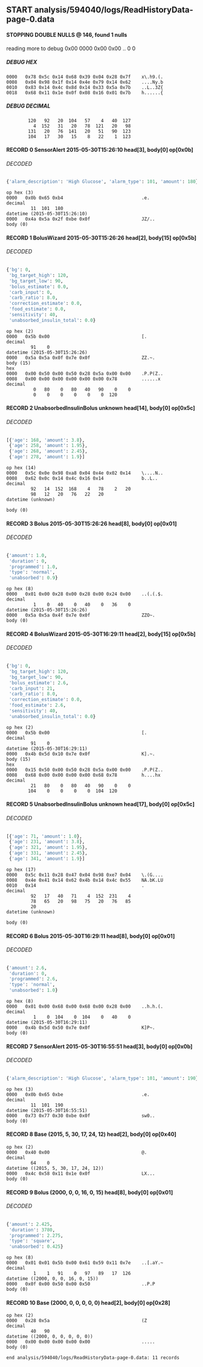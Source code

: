 ## START analysis/594040/logs/ReadHistoryData-page-0.data
#### STOPPING DOUBLE NULLS @ 146, found 1 nulls
reading more to debug 0x00
    0000   0x00 0x00                                  ..
              0    0
##### DEBUG HEX
    0000   0x78 0x5c 0x14 0x68 0x39 0x04 0x28 0x7f    x\.h9.(.
    0008   0x04 0x98 0x1f 0x14 0x4e 0x79 0x14 0x62    ....Ny.b
    0010   0x83 0x14 0x4c 0x8d 0x14 0x33 0x5a 0x7b    ..L..3Z{
    0018   0x68 0x11 0x1e 0x0f 0x08 0x16 0x01 0x7b    h......{
##### DEBUG DECIMAL
            120   92   20  104   57    4   40  127
              4  152   31   20   78  121   20   98
            131   20   76  141   20   51   90  123
            104   17   30   15    8   22    1  123
#### RECORD 0 SensorAlert 2015-05-30T15:26:10 head[3], body[0] op[0x0b]
###### DECODED
```python
{'alarm_description': 'High Glucose', 'alarm_type': 101, 'amount': 180}
```
    op hex (3)
    0000   0x0b 0x65 0xb4                             .e.
    decimal
             11  101  180
    datetime (2015-05-30T15:26:10)
    0000   0x4a 0x5a 0x2f 0xbe 0x0f                   JZ/..
    body (0)

#### RECORD 1 BolusWizard 2015-05-30T15:26:26 head[2], body[15] op[0x5b]
###### DECODED
```python
{'bg': 0,
 'bg_target_high': 120,
 'bg_target_low': 90,
 'bolus_estimate': 0.0,
 'carb_input': 0,
 'carb_ratio': 8.0,
 'correction_estimate': 0.0,
 'food_estimate': 0.0,
 'sensitivity': 40,
 'unabsorbed_insulin_total': 0.0}
```
    op hex (2)
    0000   0x5b 0x00                                  [.
    decimal
             91    0
    datetime (2015-05-30T15:26:26)
    0000   0x5a 0x5a 0x0f 0x7e 0x0f                   ZZ.~.
    body (15)
    hex
    0000   0x00 0x50 0x00 0x50 0x28 0x5a 0x00 0x00    .P.P(Z..
    0008   0x00 0x00 0x00 0x00 0x00 0x00 0x78         ......x
    decimal
              0   80    0   80   40   90    0    0
              0    0    0    0    0    0  120

#### RECORD 2 UnabsorbedInsulinBolus unknown head[14], body[0] op[0x5c]
###### DECODED
```python
[{'age': 168, 'amount': 3.8},
 {'age': 258, 'amount': 1.95},
 {'age': 268, 'amount': 2.45},
 {'age': 278, 'amount': 1.9}]
```
    op hex (14)
    0000   0x5c 0x0e 0x98 0xa8 0x04 0x4e 0x02 0x14    \....N..
    0008   0x62 0x0c 0x14 0x4c 0x16 0x14              b..L..
    decimal
             92   14  152  168    4   78    2   20
             98   12   20   76   22   20
    datetime (unknown)

    body (0)

#### RECORD 3 Bolus 2015-05-30T15:26:26 head[8], body[0] op[0x01]
###### DECODED
```python
{'amount': 1.0,
 'duration': 0,
 'programmed': 1.0,
 'type': 'normal',
 'unabsorbed': 0.9}
```
    op hex (8)
    0000   0x01 0x00 0x28 0x00 0x28 0x00 0x24 0x00    ..(.(.$.
    decimal
              1    0   40    0   40    0   36    0
    datetime (2015-05-30T15:26:26)
    0000   0x5a 0x5a 0x4f 0x7e 0x0f                   ZZO~.
    body (0)

#### RECORD 4 BolusWizard 2015-05-30T16:29:11 head[2], body[15] op[0x5b]
###### DECODED
```python
{'bg': 0,
 'bg_target_high': 120,
 'bg_target_low': 90,
 'bolus_estimate': 2.6,
 'carb_input': 21,
 'carb_ratio': 8.0,
 'correction_estimate': 0.0,
 'food_estimate': 2.6,
 'sensitivity': 40,
 'unabsorbed_insulin_total': 0.0}
```
    op hex (2)
    0000   0x5b 0x00                                  [.
    decimal
             91    0
    datetime (2015-05-30T16:29:11)
    0000   0x4b 0x5d 0x10 0x7e 0x0f                   K].~.
    body (15)
    hex
    0000   0x15 0x50 0x00 0x50 0x28 0x5a 0x00 0x00    .P.P(Z..
    0008   0x68 0x00 0x00 0x00 0x00 0x68 0x78         h....hx
    decimal
             21   80    0   80   40   90    0    0
            104    0    0    0    0  104  120

#### RECORD 5 UnabsorbedInsulinBolus unknown head[17], body[0] op[0x5c]
###### DECODED
```python
[{'age': 71, 'amount': 1.0},
 {'age': 231, 'amount': 3.8},
 {'age': 321, 'amount': 1.95},
 {'age': 331, 'amount': 2.45},
 {'age': 341, 'amount': 1.9}]
```
    op hex (17)
    0000   0x5c 0x11 0x28 0x47 0x04 0x98 0xe7 0x04    \.(G....
    0008   0x4e 0x41 0x14 0x62 0x4b 0x14 0x4c 0x55    NA.bK.LU
    0010   0x14                                       .
    decimal
             92   17   40   71    4  152  231    4
             78   65   20   98   75   20   76   85
             20
    datetime (unknown)

    body (0)

#### RECORD 6 Bolus 2015-05-30T16:29:11 head[8], body[0] op[0x01]
###### DECODED
```python
{'amount': 2.6,
 'duration': 0,
 'programmed': 2.6,
 'type': 'normal',
 'unabsorbed': 1.0}
```
    op hex (8)
    0000   0x01 0x00 0x68 0x00 0x68 0x00 0x28 0x00    ..h.h.(.
    decimal
              1    0  104    0  104    0   40    0
    datetime (2015-05-30T16:29:11)
    0000   0x4b 0x5d 0x50 0x7e 0x0f                   K]P~.
    body (0)

#### RECORD 7 SensorAlert 2015-05-30T16:55:51 head[3], body[0] op[0x0b]
###### DECODED
```python
{'alarm_description': 'High Glucose', 'alarm_type': 101, 'amount': 190}
```
    op hex (3)
    0000   0x0b 0x65 0xbe                             .e.
    decimal
             11  101  190
    datetime (2015-05-30T16:55:51)
    0000   0x73 0x77 0x30 0xbe 0x0f                   sw0..
    body (0)

#### RECORD 8 Base (2015, 5, 30, 17, 24, 12) head[2], body[0] op[0x40]

    op hex (2)
    0000   0x40 0x00                                  @.
    decimal
             64    0
    datetime ((2015, 5, 30, 17, 24, 12))
    0000   0x4c 0x58 0x11 0x1e 0x0f                   LX...
    body (0)

#### RECORD 9 Bolus (2000, 0, 0, 16, 0, 15) head[8], body[0] op[0x01]
###### DECODED
```python
{'amount': 2.425,
 'duration': 3780,
 'programmed': 2.275,
 'type': 'square',
 'unabsorbed': 0.425}
```
    op hex (8)
    0000   0x01 0x01 0x5b 0x00 0x61 0x59 0x11 0x7e    ..[.aY.~
    decimal
              1    1   91    0   97   89   17  126
    datetime ((2000, 0, 0, 16, 0, 15))
    0000   0x0f 0x00 0x50 0x00 0x50                   ..P.P
    body (0)

#### RECORD 10 Base (2000, 0, 0, 0, 0, 0) head[2], body[0] op[0x28]

    op hex (2)
    0000   0x28 0x5a                                  (Z
    decimal
             40   90
    datetime ((2000, 0, 0, 0, 0, 0))
    0000   0x00 0x00 0x00 0x00 0x00                   .....
    body (0)

`end analysis/594040/logs/ReadHistoryData-page-0.data: 11 records`

